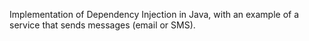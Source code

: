 Implementation of Dependency Injection in Java, with an example of a service that sends messages (email or SMS).